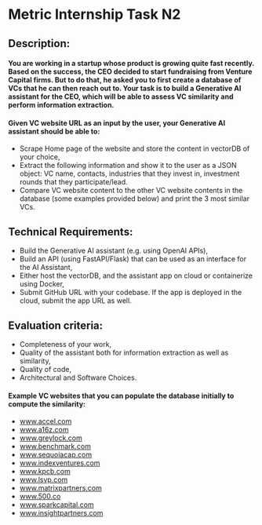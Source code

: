 # **Metric Internship Task N2**

## **Description:**
#### You are working in a startup whose product is growing quite fast recently. Based on the success, the CEO decided to start fundraising from Venture Capital firms. But to do that, he asked you to first create a database of VCs that he can then reach out to.  Your task is to build a Generative AI assistant for the CEO, which will be able to assess VC similarity and perform information extraction.

#### Given VC website URL as an input by the user, your Generative AI assistant should be able to:
- Scrape Home page of the website and store the content in vectorDB of your choice,
- Extract the following information and show it to the user as a JSON object: VC name, contacts, industries that they invest in, investment rounds that they participate/lead.
- Compare VC website content to the other VC website contents in the database (some examples provided below) and print the 3 most similar VCs.

## **Technical Requirements:**
- Build the Generative AI assistant (e.g. using OpenAI APIs),
- Build an API (using FastAPI/Flask) that can be used as an interface for the AI Assistant,
- Either host the vectorDB, and the assistant app on cloud or containerize using Docker,
- Submit GitHub URL with your codebase. If the app is deployed in the cloud, submit the app URL as well.

## **Evaluation criteria:**
- Completeness of your work,
- Quality of the assistant both for information extraction as well as similarity,
- Quality of code,
- Architectural and Software Choices.

#### Example VC websites that you can populate the database initially to compute the similarity:
- www.accel.com
- www.a16z.com
- www.greylock.com
- www.benchmark.com
- www.sequoiacap.com
- www.indexventures.com
- www.kpcb.com
- www.lsvp.com
- www.matrixpartners.com
- www.500.co
- www.sparkcapital.com
- www.insightpartners.com


